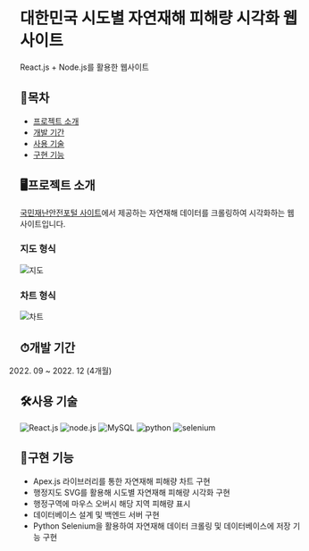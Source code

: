 # 대한민국 시도별 자연재해 피해량 시각화 웹 사이트
React.js + Node.js를 활용한 웹사이트


## 📒목차
- [프로젝트 소개](#프로젝트-소개)
- [개발 기간](#개발-기간)
- [사용 기술](#사용-기술)
- [구현 기능](#구현-기능)

## 🖥프로젝트 소개
[국민재난안전포털 사이트](https://www.safekorea.go.kr/idsiSFK/neo/main/main.html)에서 제공하는 자연재해 데이터를 크롤링하여 시각화하는 웹 사이트입니다.


### 지도 형식
![지도](https://github.com/ehdrjs4502/sw-project/assets/33916924/a2da31ad-d987-4ed5-b987-58f419de6501)
<br>

### 차트 형식
![차트](https://github.com/ehdrjs4502/sw-project/assets/33916924/a855c03d-e0d8-4c37-bd7e-8d5b66cad09a)
<br>

## ⏱개발 기간
2022. 09 ~ 2022. 12 (4개월)


## 🛠사용 기술
![React.js](https://img.shields.io/badge/react-%23323330.svg?style=for-the-badge&logo=react&logoColor=#61DAFB)
![node.js](https://img.shields.io/badge/node.js-%23323330.svg?style=for-the-badge&logo=nodedotjs&logoColor=#339933)
![MySQL](https://img.shields.io/badge/mysql-%23323330.svg?style=for-the-badge&logo=mysql&logoColor=#4479A1)
![python](https://img.shields.io/badge/python-%23323330.svg?style=for-the-badge&logo=python&logoColor=#3776AB)
![selenium](https://img.shields.io/badge/selenium-%23323330.svg?style=for-the-badge&logo=python&logoColor=#43B02A)

## 📕구현 기능
- Apex.js 라이브러리를 통한 자연재해 피해량 차트 구현
- 행정지도 SVG를 활용해 시도별 자연재해 피해량 시각화 구현
- 행정구역에 마우스 오버시 해당 지역 피해량 표시
- 데이터베이스 설계 및 백엔드 서버 구현
- Python Selenium을 활용하여 자연재해 데이터 크롤링 및 데이터베이스에 저장 기능 구현



